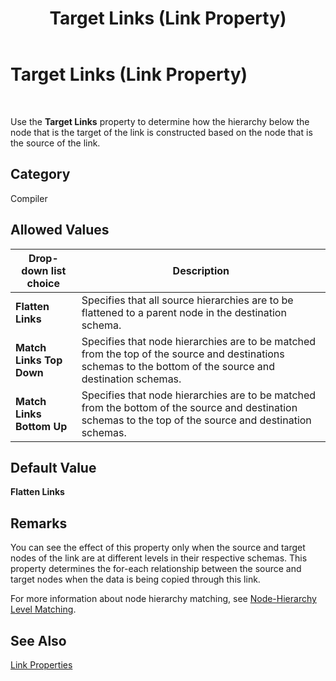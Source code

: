 ﻿---
title: Target Links (Link Property)
TOCTitle: Target Links (Link Property)
ms:assetid: bca1bf68-bc1a-4b48-83f9-cd8e6e5a1bb9
ms:mtpsurl: https://msdn.microsoft.com/en-us/library/Aa578372(v=BTS.80)
ms:contentKeyID: 51530870
ms.date: 08/30/2017
mtps_version: v=BTS.80
---

# Target Links (Link Property)

 

Use the **Target Links** property to determine how the hierarchy below the node that is the target of the link is constructed based on the node that is the source of the link.

## Category

Compiler

## Allowed Values

<table>
<thead>
<tr class="header">
<th>Drop-down list choice</th>
<th>Description</th>
</tr>
</thead>
<tbody>
<tr class="odd">
<td><strong>Flatten Links</strong></td>
<td>Specifies that all source hierarchies are to be flattened to a parent node in the destination schema.</td>
</tr>
<tr class="even">
<td><strong>Match Links Top Down</strong></td>
<td>Specifies that node hierarchies are to be matched from the top of the source and destinations schemas to the bottom of the source and destination schemas.</td>
</tr>
<tr class="odd">
<td><strong>Match Links Bottom Up</strong></td>
<td>Specifies that node hierarchies are to be matched from the bottom of the source and destination schemas to the top of the source and destination schemas.</td>
</tr>
</tbody>
</table>


## Default Value

**Flatten Links**

## Remarks

You can see the effect of this property only when the source and target nodes of the link are at different levels in their respective schemas. This property determines the for-each relationship between the source and target nodes when the data is being copied through this link.

For more information about node hierarchy matching, see [Node-Hierarchy Level Matching](https://msdn.microsoft.com/en-us/library/aa560350\(v=bts.80\)).

## See Also

[Link Properties](link-properties.md)

